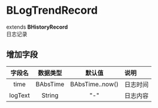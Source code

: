 # BLogTrendRecord
extends **BHistoryRecord**  
日志记录

## 增加字段
| 字段名 | 数据类型 | 默认值 | 说明 |
|:-------:|:------:|:-------:|:------------|
| time | BAbsTime | BAbsTime..now() | 日志时间 |
| logText | String | "-" | 日志内容 |
